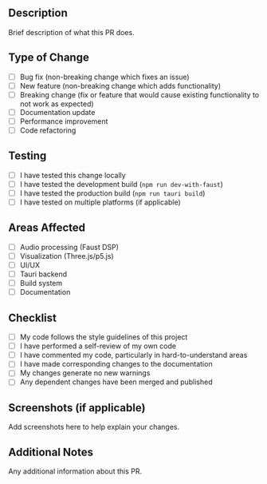 ## Description
Brief description of what this PR does.

## Type of Change
- [ ] Bug fix (non-breaking change which fixes an issue)
- [ ] New feature (non-breaking change which adds functionality)
- [ ] Breaking change (fix or feature that would cause existing functionality to not work as expected)
- [ ] Documentation update
- [ ] Performance improvement
- [ ] Code refactoring

## Testing
- [ ] I have tested this change locally
- [ ] I have tested the development build (`npm run dev-with-faust`)
- [ ] I have tested the production build (`npm run tauri build`)
- [ ] I have tested on multiple platforms (if applicable)

## Areas Affected
- [ ] Audio processing (Faust DSP)
- [ ] Visualization (Three.js/p5.js)
- [ ] UI/UX
- [ ] Tauri backend
- [ ] Build system
- [ ] Documentation

## Checklist
- [ ] My code follows the style guidelines of this project
- [ ] I have performed a self-review of my own code
- [ ] I have commented my code, particularly in hard-to-understand areas
- [ ] I have made corresponding changes to the documentation
- [ ] My changes generate no new warnings
- [ ] Any dependent changes have been merged and published

## Screenshots (if applicable)
Add screenshots here to help explain your changes.

## Additional Notes
Any additional information about this PR.
